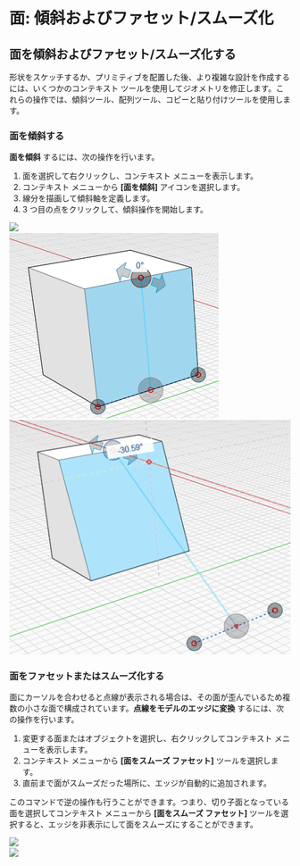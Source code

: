# 面: 傾斜およびファセット/スムーズ化

## 面を傾斜およびファセット/スムーズ化する

形状をスケッチするか、プリミティブを配置した後、より複雑な設計を作成するには、いくつかのコンテキスト ツールを使用してジオメトリを修正します。これらの操作では、傾斜ツール、配列ツール、コピーと貼り付けツールを使用します。

### 面を傾斜する

**面を傾斜** するには、次の操作を行います。

1. 面を選択して右クリックし、コンテキスト メニューを表示します。&#x20;
2. コンテキスト メニューから **[面を傾斜]** アイコンを選択します。
3. 線分を描画して傾斜軸を定義します。&#x20;
4. 3 つ目の点をクリックして、傾斜操作を開始します。

![](<../.gitbook/assets/tilt\_face (1).png>)\
![](../.gitbook/assets/tilt2.png)\
![](../.gitbook/assets/tilt3.png)

### 面をファセットまたはスムーズ化する

面にカーソルを合わせると点線が表示される場合は、その面が歪んでいるため複数の小さな面で構成されています。**点線をモデルのエッジに変換** するには、次の操作を行います。

1. 変更する面またはオブジェクトを選択し、右クリックしてコンテキスト メニューを表示します。&#x20;
2. コンテキスト メニューから **[面をスムーズ ファセット]** ツールを選択します。&#x20;
3. 直前まで面がスムーズだった場所に、エッジが自動的に追加されます。&#x20;

このコマンドで逆の操作も行うことができます。つまり、切り子面となっている面を選択してコンテキスト メニューから **[面をスムーズ ファセット]** ツールを選択すると、エッジを非表示にして面をスムーズにすることができます。

![](../.gitbook/assets/smooth\_face.png)\
![](../.gitbook/assets/smoothed\_face.png)
